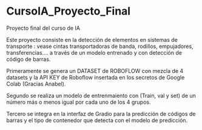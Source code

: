 # CursoIA_Proyecto_Final
Proyecto final del curso de IA

Este proyecto consiste en la detección de elementos en sistemas de transporte : vease cintas transportadoras de banda, rodillos, empujadores, transferencias.... a través de un modelo entrenado y con detección de código de barras.

Primeramente se genera un DATASET de ROBOFLOW con mezcla de 4 datasets y la API KEY de Roboflow insertada en los secretos de Google Colab (Gracias Anabel).

Segundo se realiza un modelo de entrenmaiento con (Train, val y set) de un número más o menos igual por cada uno de los 4 grupos.

Tercero se integra en la interfaz de Gradio para la predicción de códigos de barras y el tipo de contenedor que detecta con el modelo de predicción.
